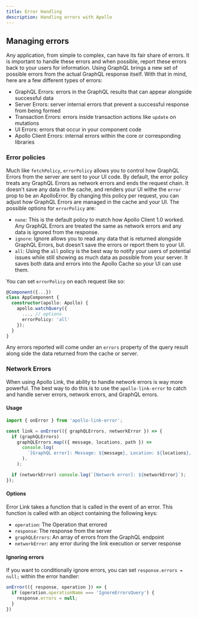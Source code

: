 ```yaml
---
title: Error Handling
description: Handling errors with Apollo
---
```


<h2 id="error-types">Managing errors</h2>

Any application, from simple to complex, can have its fair share of errors. It is important to handle these errors and when possible, report these errors back to your users for information. Using GraphQL brings a new set of possible errors from the actual GraphQL response itself. With that in mind, here are a few different types of errors:

- GraphQL Errors: errors in the GraphQL results that can appear alongside successful data
- Server Errors: server internal errors that prevent a successful response from being formed
- Transaction Errors: errors inside transaction actions like `update` on mutations
- UI Errors: errors that occur in your component code
- Apollo Client Errors: internal errors within the core or corresponding libraries

<h3 id="policies" title="Error policies">Error policies</h3>

Much like `fetchPolicy`, `errorPolicy` allows you to control how GraphQL Errors from the server are sent to your UI code. By default, the error policy treats any GraphQL Errors as network errors and ends the request chain. It doesn't save any data in the cache, and renders your UI withe the `error` prop to be an ApolloError. By changing this policy per request, you can adjust how GraphQL Errors are managed in the cache and your UI. The possible options for `errorPolicy` are:

- `none`: This is the default policy to match how Apollo Client 1.0 worked. Any GraphQL Errors are treated the same as network errors and any data is ignored from the response.
- `ignore`: Ignore allows you to read any data that is returned alongside GraphQL Errors, but doesn't save the errors or report them to your UI.
- `all`: Using the `all` policy is the best way to notify your users of potential issues while still showing as much data as possible from your server. It saves both data and errors into the Apollo Cache so your UI can use them.

You can set `errorPolicy` on each request like so:

```ts
@Component({...})
class AppComponent {
  constructor(apollo: Apollo) {
    apollo.watchQuery({
      ..., // options
      errorPolicy: 'all'
    });
  }
}
```

Any errors reported will come under an `errors` property of the query result along side the data returned from the cache or server.

<h3 id="network" title="Network errors">Network Errors</h3>

When using Apollo Link, the ability to handle network errors is way more powerful. The best way to do this is to use the `apollo-link-error` to catch and handle server errors, network errors, and GraphQL errors.

#### Usage

```ts
import { onError } from 'apollo-link-error';

const link = onError(({ graphQLErrors, networkError }) => {
  if (graphQLErrors)
    graphQLErrors.map(({ message, locations, path }) =>
      console.log(
        `[GraphQL error]: Message: ${message}, Location: ${locations}, Path: ${path}`,
      ),
    );

  if (networkError) console.log(`[Network error]: ${networkError}`);
});
```

#### Options

Error Link takes a function that is called in the event of an error. This function is called with an object containing the following keys:

- `operation`: The Operation that errored
- `response`: The response from the server
- `graphQLErrors`: An array of errors from the GraphQL endpoint
- `networkError`: any error during the link execution or server response

#### Ignoring errors

If you want to conditionally ignore errors, you can set `response.errors = null;` within the error handler:

```js
onError(({ response, operation }) => {
  if (operation.operationName === 'IgnoreErrorsQuery') {
    response.errors = null;
  }
})
```
